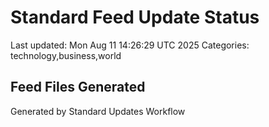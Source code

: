 # Standard Feed Update Status
Last updated: Mon Aug 11 14:26:29 UTC 2025
Categories: technology,business,world

## Feed Files Generated

Generated by Standard Updates Workflow
